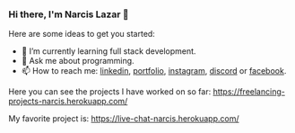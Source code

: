 ### Hi there, I'm Narcis Lazar 👋

Here are some ideas to get you started:

- 🌱 I’m currently learning full stack development.
- 💬 Ask me about programming. 
- 📫 How to reach me: <a href="https://linkedin.com/in/narcislazar" target="_blank">linkedin</a>, <a href="https://portfolio-narcis.herokuapp.com/" target="_blank">portfolio</a>, <a href="https://instagram.com/lnarcis310" target="_blank">instagram</a>, <a href="https://discord.gg/8RV9dsDuRX" target="_blank">discord</a> or <a href="https://web.facebook.com/narcis2003/" target="_blank">facebook</a>.

Here you can see the projects I have worked on so far: https://freelancing-projects-narcis.herokuapp.com/

My favorite project is: https://live-chat-narcis.herokuapp.com/
